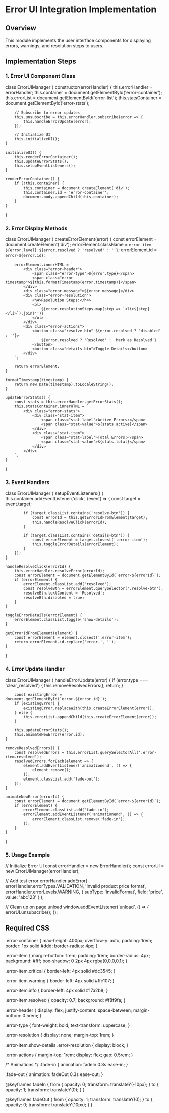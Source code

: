 # Error UI Integration Implementation

## Overview
This module implements the user interface components for displaying errors, warnings, and resolution steps to users.

## Implementation Steps

### 1. Error UI Component Class
class ErrorUIManager {
    constructor(errorHandler) {
        this.errorHandler = errorHandler;
        this.container = document.getElementById('error-container');
        this.errorList = document.getElementById('error-list');
        this.statsContainer = document.getElementById('error-stats');
        
        // Subscribe to error updates
        this.unsubscribe = this.errorHandler.subscribe(error => {
            this.handleErrorUpdate(error);
        });

        // Initialize UI
        this.initializeUI();
    }

    initializeUI() {
        this.renderErrorContainer();
        this.updateErrorStats();
        this.setupEventListeners();
    }

    renderErrorContainer() {
        if (!this.container) {
            this.container = document.createElement('div');
            this.container.id = 'error-container';
            document.body.appendChild(this.container);
        }
    }
}


### 2. Error Display Methods
class ErrorUIManager {
    createErrorElement(error) {
        const errorElement = document.createElement('div');
        errorElement.className = `error-item ${error.level} ${error.resolved ? 'resolved' : ''}`;
        errorElement.id = `error-${error.id}`;
        
        errorElement.innerHTML = `
            <div class="error-header">
                <span class="error-type">${error.type}</span>
                <span class="error-timestamp">${this.formatTimestamp(error.timestamp)}</span>
            </div>
            <div class="error-message">${error.message}</div>
            <div class="error-resolution">
                <h4>Resolution Steps:</h4>
                <ol>
                    ${error.resolutionSteps.map(step => `<li>${step}</li>`).join('')}
                </ol>
            </div>
            <div class="error-actions">
                <button class="resolve-btn" ${error.resolved ? 'disabled' : ''}>
                    ${error.resolved ? 'Resolved' : 'Mark as Resolved'}
                </button>
                <button class="details-btn">Toggle Details</button>
            </div>
        `;

        return errorElement;
    }

    formatTimestamp(timestamp) {
        return new Date(timestamp).toLocaleString();
    }

    updateErrorStats() {
        const stats = this.errorHandler.getErrorStats();
        this.statsContainer.innerHTML = `
            <div class="error-stats">
                <div class="stat-item">
                    <span class="stat-label">Active Errors:</span>
                    <span class="stat-value">${stats.active}</span>
                </div>
                <div class="stat-item">
                    <span class="stat-label">Total Errors:</span>
                    <span class="stat-value">${stats.total}</span>
                </div>
            </div>
        `;
    }
}



### 3. Event **Handlers**
class ErrorUIManager {
    setupEventListeners() {
        this.container.addEventListener('click', (event) => {
            const target = event.target;
            
            if (target.classList.contains('resolve-btn')) {
                const errorId = this.getErrorIdFromElement(target);
                this.handleResolveClick(errorId);
            }
            
            if (target.classList.contains('details-btn')) {
                const errorElement = target.closest('.error-item');
                this.toggleErrorDetails(errorElement);
            }
        });
    }

    handleResolveClick(errorId) {
        this.errorHandler.resolveError(errorId);
        const errorElement = document.getElementById(`error-${errorId}`);
        if (errorElement) {
            errorElement.classList.add('resolved');
            const resolveBtn = errorElement.querySelector('.resolve-btn');
            resolveBtn.textContent = 'Resolved';
            resolveBtn.disabled = true;
        }
    }

    toggleErrorDetails(errorElement) {
        errorElement.classList.toggle('show-details');
    }

    getErrorIdFromElement(element) {
        const errorElement = element.closest('.error-item');
        return errorElement.id.replace('error-', '');
    }
}


### 4. Error Update Handler
class ErrorUIManager {
    handleErrorUpdate(error) {
        if (error.type === 'clear_resolved') {
            this.removeResolvedErrors();
            return;
        }

        const existingError = document.getElementById(`error-${error.id}`);
        if (existingError) {
            existingError.replaceWith(this.createErrorElement(error));
        } else {
            this.errorList.appendChild(this.createErrorElement(error));
        }

        this.updateErrorStats();
        this.animateNewError(error.id);
    }

    removeResolvedErrors() {
        const resolvedErrors = this.errorList.querySelectorAll('.error-item.resolved');
        resolvedErrors.forEach(element => {
            element.addEventListener('animationend', () => {
                element.remove();
            });
            element.classList.add('fade-out');
        });
    }

    animateNewError(errorId) {
        const errorElement = document.getElementById(`error-${errorId}`);
        if (errorElement) {
            errorElement.classList.add('fade-in');
            errorElement.addEventListener('animationend', () => {
                errorElement.classList.remove('fade-in');
            });
        }
    }
}


### 5. Usage Example
// Initialize Error UI
const errorHandler = new ErrorHandler();
const errorUI = new ErrorUIManager(errorHandler);

// Add test error
errorHandler.addError(
    errorHandler.errorTypes.VALIDATION,
    'Invalid product price format',
    errorHandler.errorLevels.WARNING,
    { 
        subType: 'invalidFormat',
        field: 'price',
        value: 'abc123'
    }
);

// Clean up on page unload
window.addEventListener('unload', () => {
    errorUI.unsubscribe();
});


## Required CSS
.error-container {
    max-height: 400px;
    overflow-y: auto;
    padding: 1rem;
    border: 1px solid #ddd;
    border-radius: 4px;
}

.error-item {
    margin-bottom: 1rem;
    padding: 1rem;
    border-radius: 4px;
    background: #fff;
    box-shadow: 0 2px 4px rgba(0,0,0,0.1);
}

.error-item.critical {
    border-left: 4px solid #dc3545;
}

.error-item.warning {
    border-left: 4px solid #ffc107;
}

.error-item.info {
    border-left: 4px solid #17a2b8;
}

.error-item.resolved {
    opacity: 0.7;
    background: #f8f9fa;
}

.error-header {
    display: flex;
    justify-content: space-between;
    margin-bottom: 0.5rem;
}

.error-type {
    font-weight: bold;
    text-transform: uppercase;
}

.error-resolution {
    display: none;
    margin-top: 1rem;
}

.error-item.show-details .error-resolution {
    display: block;
}

.error-actions {
    margin-top: 1rem;
    display: flex;
    gap: 0.5rem;
}

/* Animations */
.fade-in {
    animation: fadeIn 0.3s ease-in;
}

.fade-out {
    animation: fadeOut 0.3s ease-out;
}

@keyframes fadeIn {
    from { opacity: 0; transform: translateY(-10px); }
    to { opacity: 1; transform: translateY(0); }
}

@keyframes fadeOut {
    from { opacity: 1; transform: translateY(0); }
    to { opacity: 0; transform: translateY(10px); }
}


